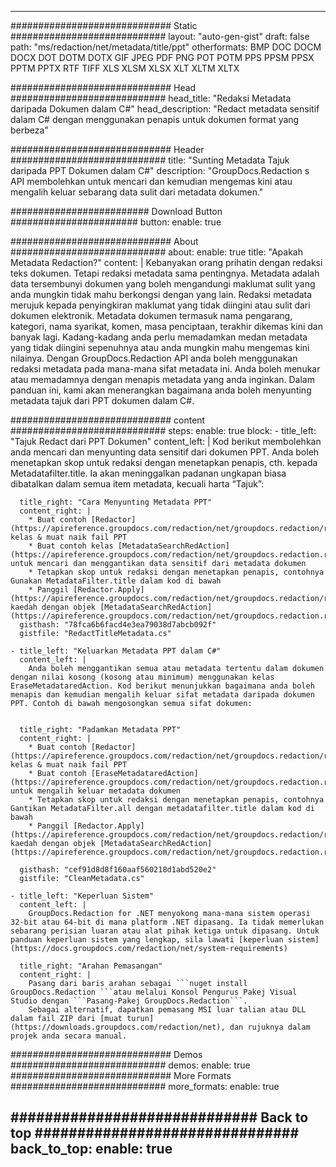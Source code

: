
---
############################# Static ############################
layout: "auto-gen-gist" 
draft: false
path: "ms/redaction/net/metadata/title/ppt"
otherformats: BMP DOC DOCM DOCX DOT DOTM DOTX GIF JPEG PDF PNG POT POTM PPS PPSM PPSX PPTM PPTX RTF TIFF XLS XLSM XLSX XLT XLTM XLTX  

############################# Head ############################
head_title: "Redaksi Metadata daripada Dokumen dalam C#"
head_description: "Redact metadata sensitif dalam C# dengan menggunakan penapis untuk dokumen format yang berbeza"

############################# Header ############################
title: "Sunting Metadata Tajuk daripada PPT Dokumen dalam C#"
description: "GroupDocs.Redaction s API membolehkan untuk mencari dan kemudian mengemas kini atau mengalih keluar sebarang data sulit dari metadata dokumen."

######################### Download Button #######################
button:
    enable: true

############################# About ############################
about:
    enable: true
    title: "Apakah Metadata Redaction?"
    content: |
        Kebanyakan orang prihatin dengan redaksi teks dokumen. Tetapi redaksi metadata sama pentingnya. Metadata adalah data tersembunyi dokumen yang boleh mengandungi maklumat sulit yang anda mungkin tidak mahu berkongsi dengan yang lain. Redaksi metadata merujuk kepada penyingkiran maklumat yang tidak diingini atau sulit dari dokumen elektronik. Metadata dokumen termasuk nama pengarang, kategori, nama syarikat, komen, masa penciptaan, terakhir dikemas kini dan banyak lagi. Kadang-kadang anda perlu memadamkan medan metadata yang tidak diingini sepenuhnya atau anda mungkin mahu mengemas kini nilainya. Dengan GroupDocs.Redaction API anda boleh menggunakan redaksi metadata pada mana-mana sifat metadata ini. Anda boleh menukar atau memadamnya dengan menapis metadata yang anda inginkan. Dalam panduan ini, kami akan menerangkan bagaimana anda boleh menyunting metadata tajuk dari PPT dokumen dalam C#.

############################# content ############################
steps:
    enable: true
    block:
    - title_left: "Tajuk Redact dari PPT Dokumen"
      content_left: |
        Kod berikut membolehkan anda mencari dan menyunting data sensitif dari dokumen PPT. Anda boleh menetapkan skop untuk redaksi dengan menetapkan penapis, cth. kepada Metadatafilter.title. Ia akan meninggalkan padanan ungkapan biasa dibatalkan dalam semua item metadata, kecuali harta “Tajuk”:
        

      title_right: "Cara Menyunting Metadata PPT"
      content_right: |
        * Buat contoh [Redactor](https://apireference.groupdocs.com/redaction/net/groupdocs.redaction/redactor) kelas & muat naik fail PPT
        * Buat contoh kelas [MetadataSearchRedAction](https://apireference.groupdocs.com/redaction/net/groupdocs.redaction.redactions/metadatasearchredaction) untuk mencari dan menggantikan data sensitif dari metadata dokumen
        * Tetapkan skop untuk redaksi dengan menetapkan penapis, contohnya Gunakan MetadataFilter.title dalam kod di bawah
        * Panggil [Redactor.Apply](https://apireference.groupdocs.com/redaction/net/groupdocs.redaction/redactor/methods/apply/index) kaedah dengan objek [MetadataSearchRedAction](https://apireference.groupdocs.com/redaction/net/groupdocs.redaction.redactions/metadatasearchredaction)        
      gisthash: "78fca6b6facd4e3ea79038d7abcb092f"
      gistfile: "RedactTitleMetadata.cs"

    - title_left: "Keluarkan Metadata PPT dalam C#"
      content_left: |
        Anda boleh menggantikan semua atau metadata tertentu dalam dokumen dengan nilai kosong (kosong atau minimum) menggunakan kelas EraseMetadataredAction. Kod berikut menunjukkan bagaimana anda boleh menapis dan kemudian mengalih keluar sifat metadata daripada dokumen PPT. Contoh di bawah mengosongkan semua sifat dokumen:
        
        
      title_right: "Padamkan Metadata PPT"
      content_right: |
        * Buat contoh [Redactor](https://apireference.groupdocs.com/redaction/net/groupdocs.redaction/redactor) kelas & muat naik fail PPT
        * Buat contoh [EraseMetadataredAction](https://apireference.groupdocs.com/redaction/net/groupdocs.redaction.redactions/erasemetadataredaction) untuk mengalih keluar metadata dokumen
        * Tetapkan skop untuk redaksi dengan menetapkan penapis, contohnya Gantikan MetadataFilter.all dengan metadatafilter.title dalam kod di bawah 
        * Panggil [Redactor.Apply](https://apireference.groupdocs.com/redaction/net/groupdocs.redaction/redactor/methods/apply/index) kaedah dengan objek [MetadataSearchRedAction](https://apireference.groupdocs.com/redaction/net/groupdocs.redaction.redactions/metadatasearchredaction)
        
      gisthash: "cef91d8d8f160aaf560218d1abd520e2"
      gistfile: "CleanMetadata.cs"

    - title_left: "Keperluan Sistem"
      content_left: |
        GroupDocs.Redaction for .NET menyokong mana-mana sistem operasi 32-bit atau 64-bit di mana platform .NET dipasang. Ia tidak memerlukan sebarang perisian luaran atau alat pihak ketiga untuk dipasang. Untuk panduan keperluan sistem yang lengkap, sila lawati [keperluan sistem](https://docs.groupdocs.com/redaction/net/system-requirements)
        
      title_right: "Arahan Pemasangan"
      content_right: |
        Pasang dari baris arahan sebagai ```nuget install GroupDocs.Redaction ```atau melalui Konsol Pengurus Pakej Visual Studio dengan ```Pasang-Pakej GroupDocs.Redaction```. 
        Sebagai alternatif, dapatkan pemasang MSI luar talian atau DLL dalam fail ZIP dari [muat turun](https://downloads.groupdocs.com/redaction/net), dan rujuknya dalam projek anda secara manual.

############################# Demos ############################
demos:
    enable: true
############################# More Formats ############################
more_formats:
    enable: true

############################# Back to top ###############################
back_to_top:
    enable: true
---
